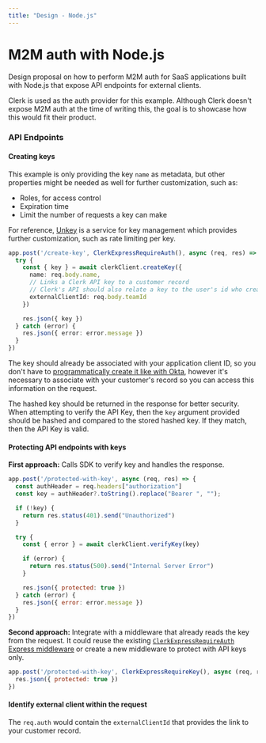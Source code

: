 ```yaml
---
title: "Design - Node.js"
---
```


# M2M auth with Node.js

Design proposal on how to perform M2M auth for SaaS applications built with Node.js that expose API endpoints for external clients.

Clerk is used as the auth provider for this example. Although Clerk doesn't expose M2M auth at the time of writing this, the goal is to showcase how this would fit their product.

### API Endpoints

#### Creating keys

This example is only providing the key `name` as metadata, but other properties might be needed as well for further customization, such as:
- Roles, for access control
- Expiration time
- Limit the number of requests a key can make

For reference, [Unkey](https://unkey.com) is a service for key management which provides further customization, such as rate limiting per key.

```ts
app.post('/create-key', ClerkExpressRequireAuth(), async (req, res) => {
  try {
    const { key } = await clerkClient.createKey({
      name: req.body.name,
      // Links a Clerk API key to a customer record
      // Clerk's API should also relate a key to the user's id who created the key and it's Clerk application
      externalClientId: req.body.teamId
    })

    res.json({ key })
  } catch (error) {
    res.json({ error: error.message })
  }
})
```

The key should already be associated with your application client ID, so you don't have to [programmatically create it like with Okta](https://developer.okta.com/blog/2018/06/06/node-api-oauth-client-credentials#register-clients-on-the-fly), however it's necessary to associate with your customer's record so you can access this information on the request.

The hashed key should be returned in the response for better security. When attempting to verify the API Key, then the `key` argument provided should be hashed and compared to the stored hashed key. If they match, then the API Key is valid.

#### Protecting API endpoints with keys

**First approach:** Calls SDK to verify key and handles the response.
```js
app.post('/protected-with-key', async (req, res) => {
  const authHeader = req.headers["authorization"]
  const key = authHeader?.toString().replace("Bearer ", "");

  if (!key) {
    return res.status(401).send("Unauthorized")
  }

  try {
    const { error } = await clerkClient.verifyKey(key)

    if (error) {
      return res.status(500).send("Internal Server Error")
    }

    res.json({ protected: true })
  } catch (error) {
    res.json({ error: error.message })
  }
})
```

**Second approach:** Integrate with a middleware that already reads the key from the request. It could reuse the existing [`ClerkExpressRequireAuth` Express middleware](https://clerk.com/docs/backend-requests/handling/nodejs)  or create a new middleware to protect with API keys only.

```js
app.post('/protected-with-key', ClerkExpressRequireKey(), async (req, res) => {
  res.json({ protected: true })
})
```

#### Identify external client within the request

The `req.auth` would contain the `externalClientId` that provides the link to your customer record.
